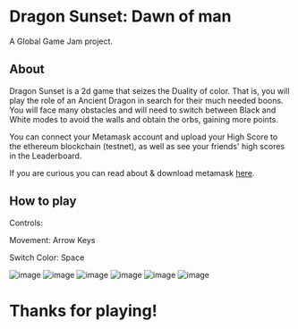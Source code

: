 # Dragon Sunset: Dawn of man
A Global Game Jam project.

## About
Dragon Sunset is a 2d game that seizes the Duality of color. That is, you will play the role of an Ancient Dragon in search for their much needed boons. You will face many obstacles and will need to switch between Black and White modes to avoid the walls and obtain the orbs, gaining more points.

You can connect your Metamask account and upload your High Score to the ethereum blockchain (testnet), as well as see your friends' high scores in the Leaderboard.

If you are curious you can read about & download metamask [here](https://metamask.io/).

## How to play

Controls:

Movement: Arrow Keys

Switch Color: Space

![image](https://user-images.githubusercontent.com/38699660/152052471-09f753db-f83c-4192-b648-01ee002064dd.png)
![image](https://user-images.githubusercontent.com/38699660/152052485-1bd59d43-8cf0-4695-9ac8-cd8f7f9c11c4.png)
![image](https://user-images.githubusercontent.com/38699660/152052494-b6e227d7-ad4d-4698-954d-7ad72e594b0d.png)
![image](https://user-images.githubusercontent.com/38699660/152052501-9c9c1564-1b27-45d8-adca-b6c64932baa8.png)
![image](https://user-images.githubusercontent.com/38699660/152052511-3dfa4a65-63b3-44f1-a275-4142f6afdedd.png)
![image](https://user-images.githubusercontent.com/38699660/152052520-c8482bfa-fecc-49d6-8206-3b87d9ab12c2.png)




# Thanks for playing!
